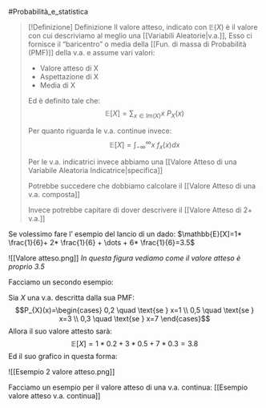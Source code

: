 #Probabilità_e_statistica 
>[!Definizione]  Definizione
>Il valore atteso, indicato con $\mathbb{E}(X)$ è il valore con cui descriviamo al meglio una [[Variabili Aleatorie|v.a.]],
>Esso ci fornisce il “baricentro” o media della [[Fun. di massa di Probabilità (PMF)]] della v.a. e assume vari valori:
>- Valore atteso di X
>- Aspettazione di X
>- Media di X
>
>Ed è definito tale che:
>$$\mathbb{E}[X]=\sum_{x\in \mathrm{Im}(X)}x\ P_{X}(x)$$
>
>Per quanto riguarda le v.a. continue invece:
>$$\mathbb{E}[X]=\int^\infty_{-\infty}x\ f_{x}(x)dx$$
>
>Per le v.a. indicatrici invece abbiamo una [[Valore Atteso di una Variabile Aleatoria Indicatrice|specifica]]
>
>Potrebbe succedere che dobbiamo calcolare il [[Valore Atteso di una v.a. composta]]
>
>Invece potrebbe capitare di dover descrivere il [[Valore Atteso di 2+ v.a.]]

Se volessimo fare l’ esempio del lancio di un dado:
$\mathbb{E}[X]=1* \frac{1}{6}+ 2* \frac{1}{6} + \dots + 6* \frac{1}{6}=3.5$

![[Valore atteso.png]]
*In questa figura vediamo come il valore atteso è proprio 3.5*

Facciamo un secondo esempio:

Sia $X$ una v.a. descritta dalla sua PMF:
$$P_{X}(x)=\begin{cases}
0,2 \quad \text{se } x=1 \\
0,5 \quad \text{se } x=3 \\
0,3 \quad \text{se } x=7
\end{cases}$$
Allora il suo valore attesto sarà:
$$\mathbb{E}[X]=1*0.2+3*0.5+7*0.3=3.8$$
Ed il suo grafico in questa forma:

![[Esempio 2 valore atteso.png]]

Facciamo un esempio per il valore atteso di una v.a. continua: [[Esempio valore atteso v.a. continua]]